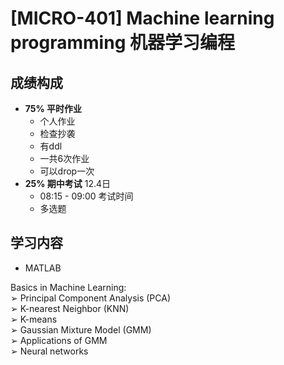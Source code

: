 # [MICRO-401] Machine learning programming 机器学习编程

## 成绩构成

- **75% 平时作业**
  - 个人作业
  - 检查抄袭
  - 有ddl
  - 一共6次作业
  - 可以drop一次
- **25% 期中考试**  12.4日
  - 08:15 - 09:00 考试时间
  - 多选题


## 学习内容

- MATLAB

 Basics in Machine Learning:  
➢ Principal Component Analysis (PCA)  
➢ K-nearest Neighbor (KNN)  
➢ K-means  
➢ Gaussian Mixture Model (GMM)  
➢ Applications of GMM  
➢ Neural networks  